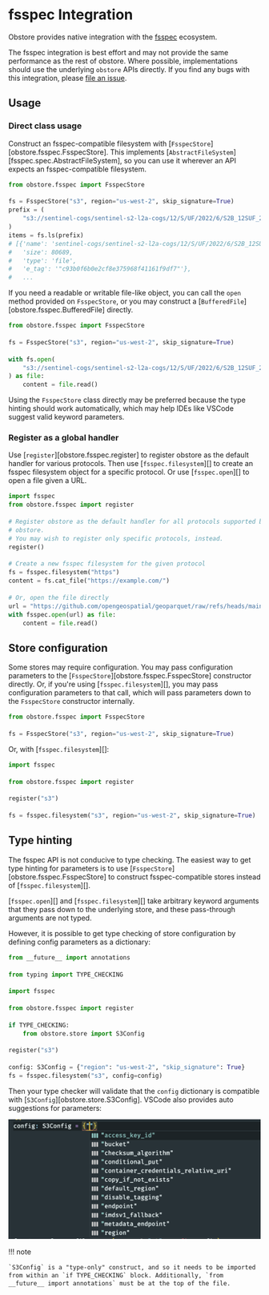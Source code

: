 # fsspec Integration

Obstore provides native integration with the [fsspec] ecosystem.

[fsspec]: https://github.com/fsspec/filesystem_spec

The fsspec integration is best effort and may not provide the same
performance as the rest of obstore. Where possible, implementations should use
the underlying `obstore` APIs directly. If you find any bugs with this
integration, please [file an
issue](https://github.com/developmentseed/obstore/issues/new/choose).

## Usage

### Direct class usage

Construct an fsspec-compatible filesystem with [`FsspecStore`][obstore.fsspec.FsspecStore]. This implements [`AbstractFileSystem`][fsspec.spec.AbstractFileSystem], so you can use it wherever an API expects an fsspec-compatible filesystem.

```py
from obstore.fsspec import FsspecStore

fs = FsspecStore("s3", region="us-west-2", skip_signature=True)
prefix = (
    "s3://sentinel-cogs/sentinel-s2-l2a-cogs/12/S/UF/2022/6/S2B_12SUF_20220609_0_L2A/"
)
items = fs.ls(prefix)
# [{'name': 'sentinel-cogs/sentinel-s2-l2a-cogs/12/S/UF/2022/6/S2B_12SUF_20220609_0_L2A/AOT.tif',
#   'size': 80689,
#   'type': 'file',
#   'e_tag': '"c93b0f6b0e2cf8e375968f41161f9df7"'},
#   ...
```

If you need a readable or writable file-like object, you can call the `open`
method provided on `FsspecStore`, or you may construct a
[`BufferedFile`][obstore.fsspec.BufferedFile] directly.

```py
from obstore.fsspec import FsspecStore

fs = FsspecStore("s3", region="us-west-2", skip_signature=True)

with fs.open(
    "s3://sentinel-cogs/sentinel-s2-l2a-cogs/12/S/UF/2022/6/S2B_12SUF_20220609_0_L2A/thumbnail.jpg",
) as file:
    content = file.read()
```

Using the `FsspecStore` class directly may be preferred because the type hinting should work automatically, which may help IDEs like VSCode suggest valid keyword parameters.

### Register as a global handler

Use [`register`][obstore.fsspec.register] to register obstore as the default
handler for various protocols. Then use [`fsspec.filesystem`][] to create an
fsspec filesystem object for a specific protocol. Or use [`fsspec.open`][] to
open a file given a URL.

```py
import fsspec
from obstore.fsspec import register

# Register obstore as the default handler for all protocols supported by
# obstore.
# You may wish to register only specific protocols, instead.
register()

# Create a new fsspec filesystem for the given protocol
fs = fsspec.filesystem("https")
content = fs.cat_file("https://example.com/")

# Or, open the file directly
url = "https://github.com/opengeospatial/geoparquet/raw/refs/heads/main/examples/example.parquet"
with fsspec.open(url) as file:
    content = file.read()
```

## Store configuration

Some stores may require configuration. You may pass configuration parameters to the [`FsspecStore`][obstore.fsspec.FsspecStore] constructor directly. Or, if you're using [`fsspec.filesystem`][], you may pass configuration parameters to that call, which will pass parameters down to the `FsspecStore` constructor internally.

```py
from obstore.fsspec import FsspecStore

fs = FsspecStore("s3", region="us-west-2", skip_signature=True)
```

Or, with [`fsspec.filesystem`][]:

```py
import fsspec

from obstore.fsspec import register

register("s3")

fs = fsspec.filesystem("s3", region="us-west-2", skip_signature=True)
```

## Type hinting

The fsspec API is not conducive to type checking. The easiest way to get type hinting for parameters is to use [`FsspecStore`][obstore.fsspec.FsspecStore] to construct fsspec-compatible stores instead of [`fsspec.filesystem`][].

[`fsspec.open`][] and [`fsspec.filesystem`][] take arbitrary keyword arguments that they pass down to the underlying store, and these pass-through arguments are not typed.

However, it is possible to get type checking of store configuration by defining config parameters as a dictionary:

```py
from __future__ import annotations

from typing import TYPE_CHECKING

import fsspec

from obstore.fsspec import register

if TYPE_CHECKING:
    from obstore.store import S3Config

register("s3")

config: S3Config = {"region": "us-west-2", "skip_signature": True}
fs = fsspec.filesystem("s3", config=config)
```

Then your type checker will validate that the `config` dictionary is compatible with [`S3Config`][obstore.store.S3Config]. VSCode also provides auto suggestions for parameters:

![](./assets/fsspec-type-hinting.png)

!!! note

    `S3Config` is a "type-only" construct, and so it needs to be imported from within an `if TYPE_CHECKING` block. Additionally, `from __future__ import annotations` must be at the top of the file.

